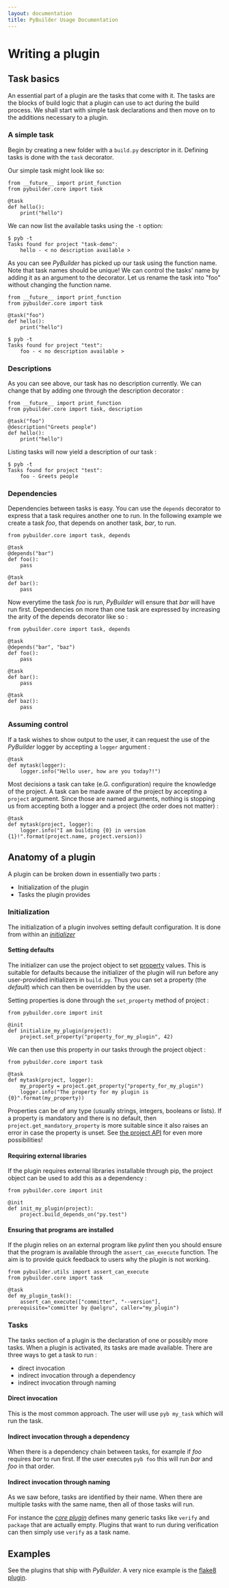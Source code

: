 ```yaml
---
layout: documentation
title: PyBuilder Usage Documentation
---
```


# Writing a plugin
## Task basics
An essential part of a plugin are the tasks that come with it. The tasks are the blocks of build logic that a plugin can use to act during the build process. We shall start with simple task declarations and then move on to the additions necessary to a plugin.

### A simple task
Begin by creating a new folder with a `build.py` descriptor in it.
Defining tasks is done with the `task` decorator.

Our simple task might look like so:

```
from __future__ import print_function
from pybuilder.core import task

@task
def hello():
    print("hello")
```

We can now list the available tasks using the `-t` option:

```
$ pyb -t
Tasks found for project "task-demo":
    hello - < no description available >
```

As you can see *PyBuilder* has picked up our task using the function name.
Note that task names should be unique! We can control the tasks' name by adding it as an argument to the decorator. Let us rename the task into "foo" without changing the function name.

```
from __future__ import print_function
from pybuilder.core import task

@task("foo")
def hello():
    print("hello")
```
```
$ pyb -t
Tasks found for project "test":
    foo - < no description available >
```

### Descriptions
As you can see above, our task has no description currently. We can change that by adding one through the description decorator :

```
from __future__ import print_function
from pybuilder.core import task, description

@task("foo")
@description("Greets people")
def hello():
    print("hello")
```
Listing tasks will now yield a description of our task :
```
$ pyb -t
Tasks found for project "test":
    foo - Greets people
```

### Dependencies
Dependencies between tasks is easy. You can use the `depends` decorator to express that a task requires another one to run.
In the following example we create a task *foo*, that depends on another task, *bar*, to run.

```
from pybuilder.core import task, depends

@task
@depends("bar")
def foo():
    pass

@task
def bar():
    pass
```

Now everytime the task *foo* is run, *PyBuilder* will ensure that *bar* will have run first.
Dependencies on more than one task are expressed by increasing the arity of the depends decorator like so :

```
from pybuilder.core import task, depends

@task
@depends("bar", "baz")
def foo():
    pass

@task
def bar():
    pass

@task
def baz():
    pass
```

### Assuming control
If a task wishes to show output to the user, it can request the use of the *PyBuilder* logger by accepting a `logger` argument :

```
@task
def mytask(logger):
    logger.info("Hello user, how are you today?!")
```

Most decisions a task can take (e.G. configuration) require the knowledge of the project. A task can be made aware of the project by accepting a `project` argument. Since those are named arguments, nothing is stopping us from accepting both a logger and a project (the order does not matter) :

```
@task
def mytask(project, logger):
    logger.info("I am building {0} in version {1}!".format(project.name, project.version))
```

## Anatomy of a plugin
A plugin can be broken down in essentially two parts :
 * Initialization of the plugin
 * Tasks the plugin provides

### Initialization
The initialization of a plugin involves setting default configuration. 
It is done from within an [*initializer*](/documentation/manual.html#Initializers)

#### Setting defaults
The initializer can use the project object to set [property](/documentation/manual.html#ProjectProperties) values.
This is suitable for defaults because the initializer of the plugin will run before any user-provided initializers in `build.py`. Thus you can set a property (the *default*) which can then be overridden by the user.

Setting properties is done through the `set_property` method of project :

```
from pybuilder.core import init

@init
def initialize_my_plugin(project):
    project.set_property("property_for_my_plugin", 42)
```

We can then use this property in our tasks through the project object :
```
from pybuilder.core import task

@task
def mytask(project, logger):
    my_property = project.get_property("property_for_my_plugin")
    logger.info("The property for my plugin is {0}".format(my_property))
```
Properties can be of any type (usually strings, integers, booleans or lists).
If a property is mandatory and there is no default, then `project.get_mandatory_property` is more suitable since it also raises an error in case the property is unset. See [the project API](/documentation/api/core.m.html#pybuilder.core.Project) for even more possibilities!

#### Requiring external libraries
If the plugin requires external libraries installable through pip, the project object can be used to add this as a dependency :

```
from pybuilder.core import init

@init
def init_my_plugin(project):
    project.build_depends_on("py.test")
```

#### Ensuring that programs are installed
If the plugin relies on an external program like *pylint* then you should ensure that the program is available through the `assert_can_execute` function. The aim is to provide quick feedback to users why the plugin is not working.

```
from pybuilder.utils import assert_can_execute
from pybuilder.core import task

@task
def my_plugin_task():
    assert_can_execute(["committer", "--version"], prerequisite="committer by @aelgru", caller="my_plugin")
```

### Tasks
The tasks section of a plugin is the declaration of one or possibly more tasks. When a plugin is activated, its tasks are made available.
There are three ways to get a task to run :

 * direct invocation
 * indirect invocation through a dependency
 * indirect invocation through naming

#### Direct invocation
This is the most common approach. The user will use `pyb my_task` which will run the task.

#### Indirect invocation through a dependency
When there is a dependency chain between tasks, for example if *foo* requires *bar* to run first.
If the user executes `pyb foo` this will run *bar* and *foo* in that order.

#### Indirect invocation through naming
As we saw before, tasks are identified by their name. When there are multiple tasks with the same name, then all of those tasks will run.

For instance the [*core plugin*](https://github.com/pybuilder/pybuilder/blob/master/src/main/python/pybuilder/plugins/core_plugin.py) defines many generic tasks like `verify` and `package` that are actually empty.
Plugins that want to run during verification can then simply use `verify` as a task name.

## Examples
See the plugins that ship with *PyBuilder*. A very nice example is the [flake8 plugin](https://github.com/pybuilder/pybuilder/blob/master/src/main/python/pybuilder/plugins/python/flake8_plugin.py).
